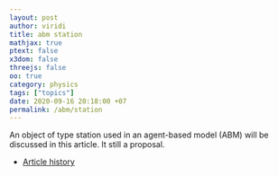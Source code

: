 ```yaml
---
layout: post
author: viridi
title: abm station
mathjax: true
ptext: false
x3dom: false
threejs: false
oo: true
category: physics
tags: ["topics"]
date: 2020-09-16 20:18:00 +07
permalink: /abm/station
---
```

An object of type station used in an agent-based model (ABM) will be discussed in this article. It still a proposal.

+ [Article history](https://github.com/butiran/butiran.github.io/commits/master/_posts/abm/2020-09-16-sf-abm-station.md)
